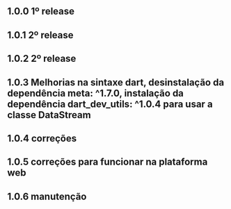 ## 1.0.0 1º release

## 1.0.1 2º release

## 1.0.2 2º release

## 1.0.3 Melhorias na sintaxe dart, desinstalação da dependência meta: ^1.7.0, instalação da dependência dart_dev_utils: ^1.0.4 para usar a classe DataStream

## 1.0.4 correções

## 1.0.5 correções para funcionar na plataforma web

## 1.0.6 manutenção